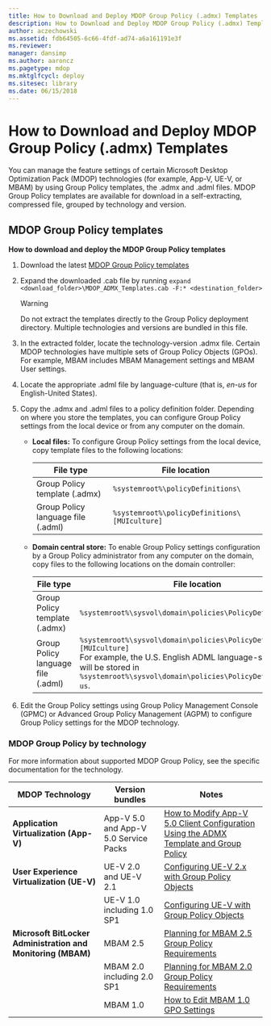 ```yaml
---
title: How to Download and Deploy MDOP Group Policy (.admx) Templates
description: How to Download and Deploy MDOP Group Policy (.admx) Templates
author: aczechowski
ms.assetid: fdb64505-6c66-4fdf-ad74-a6a161191e3f
ms.reviewer: 
manager: dansimp
ms.author: aaroncz
ms.pagetype: mdop
ms.mktglfcycl: deploy
ms.sitesec: library
ms.date: 06/15/2018
---
```



# How to Download and Deploy MDOP Group Policy (.admx) Templates


You can manage the feature settings of certain Microsoft Desktop Optimization Pack (MDOP) technologies (for example, App-V, UE-V, or MBAM) by using Group Policy templates, the .admx and .adml files. MDOP Group Policy templates are available for download in a self-extracting, compressed file, grouped by technology and version.

## MDOP Group Policy templates

**How to download and deploy the MDOP Group Policy templates**

1. Download the latest [MDOP Group Policy templates](https://www.microsoft.com/download/details.aspx?id=55531) 

2. Expand the downloaded .cab file by running `expand <download_folder>\MDOP_ADMX_Templates.cab -F:* <destination_folder>`

   > [!WARNING]  
   > Do not extract the templates directly to the Group Policy deployment directory. Multiple technologies and versions are bundled in this file.

3. In the extracted folder, locate the technology-version .admx file. Certain MDOP technologies have multiple sets of Group Policy Objects (GPOs). For example, MBAM includes MBAM Management settings and MBAM User settings.

4. Locate the appropriate .adml file by language-culture (that is, *en-us* for English-United States).

5. Copy the .admx and .adml files to a policy definition folder. Depending on where you store the templates, you can configure Group Policy settings from the local device or from any computer on the domain.

   - **Local files:** To configure Group Policy settings from the local device, copy template files to the following locations:

     | File type                                 | File location                                            |
     | ----------------------------------------  | -------------------------------------------------------- |
     | Group Policy template (.admx)             | `%systemroot%\policyDefinitions\`                        |
     | Group Policy language file (.adml)        | `%systemroot%\policyDefinitions\[MUIculture]`            |

   - **Domain central store:** To enable Group Policy settings configuration by a Group Policy administrator from any computer on the domain, copy files to the following locations on the domain controller:

     | File type | File location |
     | --------- | ------------- |
     | Group Policy template (.admx) | `%systemroot%\sysvol\domain\policies\PolicyDefinitions\` |
     | Group Policy language file (.adml) | `%systemroot%\sysvol\domain\policies\PolicyDefinitions\[MUIculture]` <br> For example, the U.S. English ADML language-specific file will be stored in `%systemroot%\sysvol\domain\policies\PolicyDefinitions\en-us`. |

6. Edit the Group Policy settings using Group Policy Management Console (GPMC) or Advanced Group Policy Management (AGPM) to configure Group Policy settings for the MDOP technology.

### MDOP Group Policy by technology

For more information about supported MDOP Group Policy, see the specific documentation for the technology.

| MDOP Technology | Version bundles | Notes |
| ----------------------------------------    | ---------------------------------- | ------------------------------------------------------------------------------------------------- |
| **Application Virtualization (App-V)** | App-V 5.0 and App-V 5.0 Service Packs | [How to Modify App-V 5.0 Client Configuration Using the ADMX Template and Group Policy](../appv-v5/how-to-modify-app-v-50-client-configuration-using-the-admx-template-and-group-policy.md) |
| **User Experience Virtualization (UE-V)** | UE-V 2.0 and UE-V 2.1 | [Configuring UE-V 2.x with Group Policy Objects](../uev-v2/configuring-ue-v-2x-with-group-policy-objects-both-uevv2.md) |
| &nbsp; | UE-V 1.0 including 1.0 SP1 | [Configuring UE-V with Group Policy Objects](../uev-v1/configuring-ue-v-with-group-policy-objects.md) |
| **Microsoft BitLocker Administration and Monitoring (MBAM)** | MBAM 2.5 | [Planning for MBAM 2.5 Group Policy Requirements](../mbam-v25/planning-for-mbam-25-group-policy-requirements.md) |
| &nbsp; | MBAM 2.0 including 2.0 SP1 | [Planning for MBAM 2.0 Group Policy Requirements](../mbam-v2/planning-for-mbam-20-group-policy-requirements-mbam-2.md) |
| &nbsp; | MBAM 1.0 | [How to Edit MBAM 1.0 GPO Settings](/previous-versions/windows/microsoft-desktop-optimization-pack/mbam-v1/how-to-edit-mbam-10-gpo-settings) |
